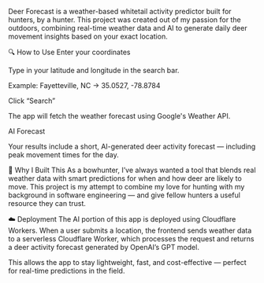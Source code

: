 Deer Forecast is a weather-based whitetail activity predictor built for hunters, by a hunter. 
This project was created out of my passion for the outdoors, combining real-time weather data 
and AI to generate daily deer movement insights based on your exact location.

🔍 How to Use
Enter your coordinates

Type in your latitude and longitude in the search bar.

Example: Fayetteville, NC → 35.0527, -78.8784

Click “Search”

The app will fetch the weather forecast using Google's Weather API.

AI Forecast

Your results include a short, AI-generated deer activity forecast — including peak movement times for the day.

🏹 Why I Built This
As a bowhunter, I’ve always wanted a tool that blends real weather data with smart predictions for when and how deer are likely to move. This project is my attempt to combine my love for hunting with my background in software engineering — and give fellow hunters a useful resource they can trust.

☁️ Deployment
The AI portion of this app is deployed using Cloudflare Workers. When a user submits a location, 
the frontend sends weather data to a serverless Cloudflare Worker, which processes the request and 
returns a deer activity forecast generated by OpenAI’s GPT model.

This allows the app to stay lightweight, fast, and cost-effective — perfect for 
real-time predictions in the field.